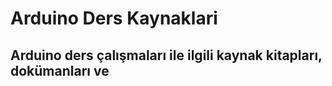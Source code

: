 # Arduino Ders Kaynaklari

## Arduino ders çalışmaları ile ilgili kaynak kitapları, dokümanları ve 

